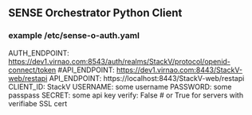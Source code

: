 ## SENSE Orchestrator Python Client

### example /etc/sense-o-auth.yaml

AUTH_ENDPOINT: https://dev1.virnao.com:8543/auth/realms/StackV/protocol/openid-connect/token
#API_ENDPOINT: https://dev1.virnao.com:8443/StackV-web/restapi
API_ENDPOINT: https://localhost:8443/StackV-web/restapi
CLIENT_ID: StackV
USERNAME: some username
PASSWORD: some passpass
SECRET: some api key
verify: False # or True for servers with verifiabe SSL cert
